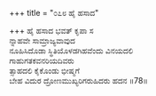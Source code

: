 +++
title = "೦೭೮ ಹೈ ಹಸಾದ"

+++
ಹೈ ಹಸಾದ ಭವತ್ ಕೃಪಾ ಸ  
ನ್ನಾಹವೇ ಸಾಮ್ರಾಜ್ಯವಾವುದ  
ನೂಹಿಸಿದೊಡಾ ಸ್ಥಿತಿಯೊಳಡಗಿಹವೆಂದು ವಿನಯದಲಿ   
ಗಾಹುಗತಕವನರಿಯದಿವರು  
ತ್ಸಾಹದಲಿ ಕೈಕೊಂಡು ಭೀಷ್ಮಗೆ  
ಬೇಹ ವಿದುರ ದ್ರೋಣಮುಖ್ಯರಿಗರುಹಿದರು ಹದನ    ॥78॥
